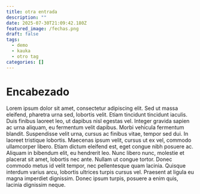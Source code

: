 ```yaml
---
title: otra entrada
description: ""
date: 2025-07-30T21:09:42.180Z
featured_image: /fechas.png
draft: false
tags:
  - demo
  - kauka
  - otro tag
categories: []
---
```

# Encabezado

Lorem ipsum dolor sit amet, consectetur adipiscing elit. Sed ut massa eleifend, pharetra urna sed, lobortis velit. Etiam tincidunt tincidunt iaculis. Duis finibus laoreet leo, ut dapibus nisl egestas vel. Integer gravida sapien ac urna aliquam, eu fermentum velit dapibus. Morbi vehicula fermentum blandit. Suspendisse velit urna, cursus ac finibus vitae, tempor sed dui. In laoreet tristique lobortis. Maecenas ipsum velit, cursus ut ex vel, commodo ullamcorper libero. Etiam dictum eleifend est, eget congue nibh posuere ac. Aliquam in bibendum elit, eu hendrerit leo. Nunc libero nunc, molestie et placerat sit amet, lobortis nec ante. Nullam ut congue tortor. Donec commodo metus id velit tempor, nec pellentesque quam lacinia. Quisque interdum varius arcu, lobortis ultrices turpis cursus vel. Praesent at ligula eu magna imperdiet dignissim. Donec ipsum turpis, posuere a enim quis, lacinia dignissim neque.